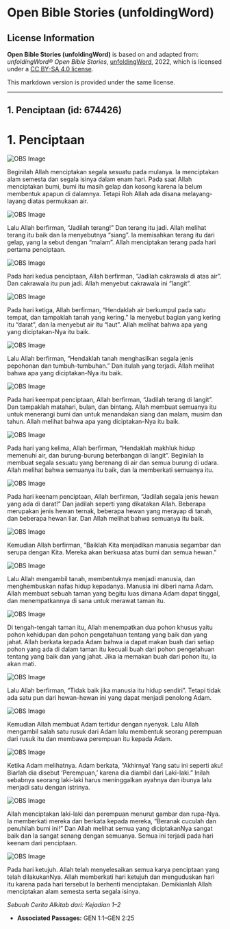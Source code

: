 # Open Bible Stories (unfoldingWord)

## License Information

**Open Bible Stories (unfoldingWord)** is based on and adapted from: _unfoldingWord® Open Bible Stories_, [unfoldingWord](https://unfoldingword.org/utw), 2022, which is licensed under a [CC BY-SA 4.0 license](https://creativecommons.org/licenses/by-sa/4.0/legalcode.en).

This markdown version is provided under the same license.



--------------------------------

## 1. Penciptaan (id: 674426)

1\. Penciptaan
==============

![OBS Image](https://cdn.door43.org/obs/jpg/360px/obs-en-01-01.jpg)

Beginilah Allah menciptakan segala sesuatu pada mulanya. Ia menciptakan alam semesta dan segala isinya dalam enam hari. Pada saat Allah menciptakan bumi, bumi itu masih gelap dan kosong karena Ia belum membentuk apapun di dalamnya. Tetapi Roh Allah ada disana melayang\-layang diatas permukaan air.

![OBS Image](https://cdn.door43.org/obs/jpg/360px/obs-en-01-02.jpg)

Lalu Allah berfirman, “Jadilah terang!” Dan terang itu jadi. Allah melihat terang itu baik dan Ia menyebutnya “siang”. Ia memisahkan terang itu dari gelap, yang Ia sebut dengan “malam”. Allah menciptakan terang pada hari pertama penciptaan.

![OBS Image](https://cdn.door43.org/obs/jpg/360px/obs-en-01-03.jpg)

Pada hari kedua penciptaan, Allah berfirman, “Jadilah cakrawala di atas air”. Dan cakrawala itu pun jadi. Allah menyebut cakrawala ini “langit”.

![OBS Image](https://cdn.door43.org/obs/jpg/360px/obs-en-01-04.jpg)

Pada hari ketiga, Allah berfirman, “Hendaklah air berkumpul pada satu tempat, dan tampaklah tanah yang kering.” Ia menyebut bagian yang kering itu “darat”, dan Ia menyebut air itu “laut”. Allah melihat bahwa apa yang yang diciptakan\-Nya itu baik.

![OBS Image](https://cdn.door43.org/obs/jpg/360px/obs-en-01-05.jpg)

Lalu Allah berfirman, “Hendaklah tanah menghasilkan segala jenis pepohonan dan tumbuh\-tumbuhan.” Dan itulah yang terjadi. Allah melihat bahwa apa yang diciptakan\-Nya itu baik.

![OBS Image](https://cdn.door43.org/obs/jpg/360px/obs-en-01-06.jpg)

Pada hari keempat penciptaan, Allah berfirman, “Jadilah terang di langit”. Dan tampaklah matahari, bulan, dan bintang. Allah membuat semuanya itu untuk menerangi bumi dan untuk menandakan siang dan malam, musim dan tahun. Allah melihat bahwa apa yang diciptakan\-Nya itu baik.

![OBS Image](https://cdn.door43.org/obs/jpg/360px/obs-en-01-07.jpg)

Pada hari yang kelima, Allah berfirman, “Hendaklah makhluk hidup memenuhi air, dan burung\-burung beterbangan di langit”. Beginilah Ia membuat segala sesuatu yang berenang di air dan semua burung di udara. Allah melihat bahwa semuanya itu baik, dan Ia memberkati semuanya itu.

![OBS Image](https://cdn.door43.org/obs/jpg/360px/obs-en-01-08.jpg)

Pada hari keenam penciptaan, Allah berfirman, “Jadilah segala jenis hewan yang ada di darat!” Dan jadilah seperti yang dikatakan Allah. Beberapa merupakan jenis hewan ternak, beberapa hewan yang merayap di tanah, dan beberapa hewan liar. Dan Allah melihat bahwa semuanya itu baik.

![OBS Image](https://cdn.door43.org/obs/jpg/360px/obs-en-01-09.jpg)

Kemudian Allah berfirman, “Baiklah Kita menjadikan manusia segambar dan serupa dengan Kita. Mereka akan berkuasa atas bumi dan semua hewan.”

![OBS Image](https://cdn.door43.org/obs/jpg/360px/obs-en-01-10.jpg)

Lalu Allah mengambil tanah, membentuknya menjadi manusia, dan menghembuskan nafas hidup kepadanya. Manusia ini diberi nama Adam. Allah membuat sebuah taman yang begitu luas dimana Adam dapat tinggal, dan menempatkannya di sana untuk merawat taman itu.

![OBS Image](https://cdn.door43.org/obs/jpg/360px/obs-en-01-11.jpg)

Di tengah\-tengah taman itu, Allah menempatkan dua pohon khusus yaitu pohon kehidupan dan pohon pengetahuan tentang yang baik dan yang jahat. Allah berkata kepada Adam bahwa ia dapat makan buah dari setiap pohon yang ada di dalam taman itu kecuali buah dari pohon pengetahuan tentang yang baik dan yang jahat. Jika ia memakan buah dari pohon itu, ia akan mati.

![OBS Image](https://cdn.door43.org/obs/jpg/360px/obs-en-01-12.jpg)

Lalu Allah berfirman, “Tidak baik jika manusia itu hidup sendiri”. Tetapi tidak ada satu pun dari hewan\-hewan ini yang dapat menjadi penolong Adam.

![OBS Image](https://cdn.door43.org/obs/jpg/360px/obs-en-01-13.jpg)

Kemudian Allah membuat Adam tertidur dengan nyenyak. Lalu Allah mengambil salah satu rusuk dari Adam lalu membentuk seorang perempuan dari rusuk itu dan membawa perempuan itu kepada Adam.

![OBS Image](https://cdn.door43.org/obs/jpg/360px/obs-en-01-14.jpg)

Ketika Adam melihatnya. Adam berkata, “Akhirnya! Yang satu ini seperti aku! Biarlah dia disebut ‘Perempuan,’ karena dia diambil dari Laki\-laki.” Inilah sebabnya seorang laki\-laki harus meninggalkan ayahnya dan ibunya lalu menjadi satu dengan istrinya.

![OBS Image](https://cdn.door43.org/obs/jpg/360px/obs-en-01-15.jpg)

Allah menciptakan laki\-laki dan perempuan menurut gambar dan rupa\-Nya. Ia memberkati mereka dan berkata kepada mereka, “Beranak cuculah dan penuhilah bumi ini!” Dan Allah melihat semua yang diciptakanNya sangat baik dan Ia sangat senang dengan semuanya. Semua ini terjadi pada hari keenam dari penciptaan.

![OBS Image](https://cdn.door43.org/obs/jpg/360px/obs-en-01-16.jpg)

Pada hari ketujuh. Allah telah menyelesaikan semua karya penciptaan yang telah dilakukanNya. Allah memberkati hari ketujuh dan menguduskan hari itu karena pada hari tersebut Ia berhenti menciptakan. Demikianlah Allah menciptakan alam semesta serta segala isinya.

*Sebuah Cerita Alkitab dari: Kejadian 1–2*

* **Associated Passages:** GEN 1:1–GEN 2:25

